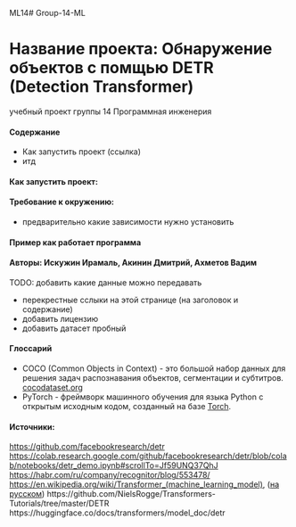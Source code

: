 ML14# Group-14-ML

# Название проекта: Обнаружение объектов с помщью DETR (Detection Transformer)

учебный проект группы 14 Программная инженерия

#### Содержание
- Как запустить проект (ссылка)
- итд


#### Как запустить проект:


#### Требование к окружению:
- предварительно какие зависимости нужно установить


#### Пример как работает программа


#### Авторы: Искужин Ирамаль, Акинин Дмитрий, Ахметов Вадим


TODO: добавить какие данные можно передавать
- перекрестные сслыки на этой странице (на заголовок и содержание)
- добавить лицензию
- добавить датасет пробный

#### Глоссарий

- COCO (Common Objects in Context) - это большой набор данных для решения задач распознавания объектов, сегментации и субтитров. [cocodataset.org](https://cocodataset.org/)
- PyTorch - фреймворк машинного обучения для языка Python с открытым исходным кодом, созданный на базе [Torch](https://ru.wikipedia.org/wiki/Torch).


#### Источники:
https://github.com/facebookresearch/detr
https://colab.research.google.com/github/facebookresearch/detr/blob/colab/notebooks/detr_demo.ipynb#scrollTo=Jf59UNQ37QhJ
https://habr.com/ru/company/recognitor/blog/553478/
https://en.wikipedia.org/wiki/Transformer_(machine_learning_model), ([на русском](https://ru.wikipedia.org/wiki/%D0%A2%D1%80%D0%B0%D0%BD%D1%81%D1%84%D0%BE%D1%80%D0%BC%D0%B5%D1%80_(%D0%BC%D0%BE%D0%B4%D0%B5%D0%BB%D1%8C_%D0%BC%D0%B0%D1%88%D0%B8%D0%BD%D0%BD%D0%BE%D0%B3%D0%BE_%D0%BE%D0%B1%D1%83%D1%87%D0%B5%D0%BD%D0%B8%D1%8F)))
https://github.com/NielsRogge/Transformers-Tutorials/tree/master/DETR
https://huggingface.co/docs/transformers/model_doc/detr
